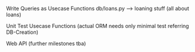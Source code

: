 Write Queries as Usecase Functions
	db/loans.py --> loaning stuff (all about loans)

Unit Test Usecase Functions
	(actual ORM needs only minimal test referring DB-Creation)

Web API (further milestones tba)

